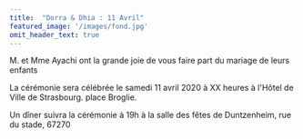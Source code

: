 ```yaml
---
title:  "Dorra & Dhia : 11 Avril"
featured_image: '/images/fond.jpg'
omit_header_text: true
---
```

M. et Mme Ayachi  ont la grande joie de vous faire part du mariage de leurs enfants

La cérémonie sera célébrée le samedi 11 avril 2020 à XX heures à l'Hôtel de Ville de Strasbourg. place Broglie.

Un dîner suivra la cérémonie à 19h à la salle des fêtes de Duntzenheim, rue du stade, 67270